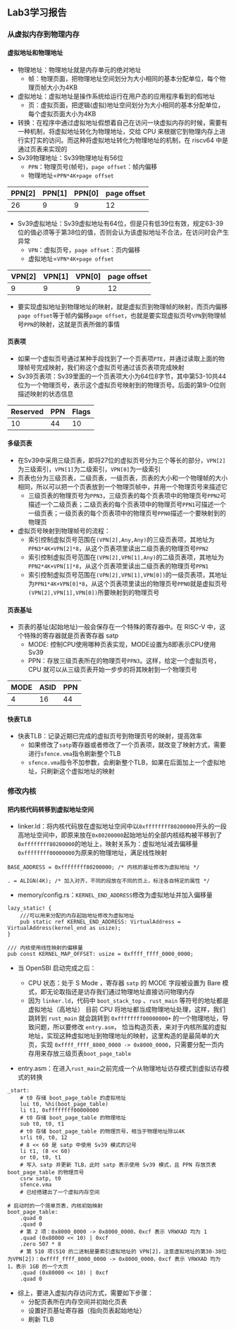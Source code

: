 ## Lab3学习报告

### 从虚拟内存到物理内存

#### 虚拟地址和物理地址

* 物理地址：物理地址就是内存单元的绝对地址
  * 帧：物理页面，把物理地址空间划分为大小相同的基本分配单位，每个物理页帧大小为4KB
* 虚拟地址：虚拟地址是操作系统给运行在用户态的应用程序看到的假地址
  * 页：虚拟页面，把逻辑(虚拟)地址空间划分为大小相同的基本分配单位，每个虚拟页面大小为4KB
* 转换：在程序中通过虚拟地址假想着自己在访问一块虚拟内存的时候，需要有一种机制，将虚拟地址转化为物理地址，交给 CPU 来根据它到物理内存上进行实打实的访问。而这种将虚拟地址转化为物理地址的机制，在 riscv64 中是通过页表来实现的
* Sv39物理地址：Sv39物理地址有56位
  * `PPN`：物理页号(帧号)，`page offset`：帧内偏移
  * 物理地址=`PPN*4K+page offset`
  
|PPN[2]               |PPN[1]               |PPN[0]               |page offset          |
|---------------------|---------------------|---------------------|---------------------|
|26                   |9                    |9                    |12                   |
* Sv39虚拟地址：Sv39虚拟地址有64位，但是只有低39位有效，规定63-39位的值必须等于第38位的值，否则会认为该虚拟地址不合法，在访问时会产生异常
  * `VPN`：虚拟页号，`page offset`：页内偏移
  * 虚拟地址=`VPN*4K+page offset`

|VPN[2]               |VPN[1]               |VPN[0]               |page offset          |
|---------------------|---------------------|---------------------|---------------------|
|9                    |9                    |9                    |12                   |
* 要实现虚拟地址到物理地址的映射，就是虚拟页到物理帧的映射，而页内偏移`page offset`等于帧内偏移`page offset`，也就是要实现虚拟页号`VPN`到物理帧号`PPN`的映射，这就是页表所做的事情

#### 页表项
* 如果一个虚拟页号通过某种手段找到了一个页表项`PTE`，并通过读取上面的物理帧号完成映射，我们称这个虚拟页号通过该页表项完成映射
* Sv39页表项：Sv39里面的一个页表项大小为64位8字节，其中第53-10共44位为一个物理页号，表示这个虚拟页号映射到的物理页号。后面的第9-0位则描述映射的状态信息

|Reserved             |PPN                  |Flags                |
|---------------------|---------------------|---------------------|
|10                   |44                   |10                   |

#### 多级页表

* 在Sv39中采用三级页表，即将27位的虚拟页号分为三个等长的部分，`VPN[2]`为三级索引，`VPN[1]`为二级索引，`VPN[0]`为一级索引
* 页表也分为三级页表，二级页表，一级页表，页表的大小和一个物理帧的大小相同，所以可以把一个页表放到一个物理页帧中，并用一个物理页号来描述它
  * 三级页表的物理页号为`PPN3`，三级页表的每个页表项中的物理页号`PPN2`可描述一个二级页表；二级页表的每个页表项中的物理页号`PPN1`可描述一个一级页表；一级页表的每个页表项中的物理页号`PPN0`描述一个要映射到的物理页
* 虚拟页号映射到物理帧号的流程：
  * 索引控制虚拟页号范围在`(VPN[2],Any,Any)`的三级页表项，其地址为`PPN3*4K+VPN[2]*8`，从这个页表项里读出二级页表的物理页号`PPN2`
  * 索引控制虚拟页号范围在`(VPN[2],VPN[1],Any)`的二级页表项，其地址为`PPN2*4K+VPN[1]*8`，从这个页表项里读出二级页表的物理页号`PPN1`
  * 索引控制虚拟页号范围在`(VPN[2],VPN[1],VPN[0])`的一级页表项，其地址为`PPN1*4K+VPN[0]*8`，从这个页表项里读出的物理页号`PPN0`就是虚拟页号`(VPN[2],VPN[1],VPN[0])`所要映射到的物理页号
  
#### 页表基址
  
* 页表的基址(起始地址)一般会保存在一个特殊的寄存器中。在 RISC-V 中，这个特殊的寄存器就是页表寄存器 satp
  * MODE: 控制CPU使用哪种页表实现，MODE设置为8即表示CPU使用Sv39 
  * PPN：存放三级页表所在的物理页号`PPN3`。这样，给定一个虚拟页号，CPU 就可以从三级页表开始一步步的将其映射到一个物理页号
  
| MODE                |ASID                 |PPN                  |
|---------------------|---------------------|---------------------|
|4                    |16                   |44                   |

#### 快表TLB

* 快表TLB：记录近期已完成的虚拟页号到物理页号的映射，提高效率
  * 如果修改了`satp`寄存器或者修改了一个页表项，就改变了映射方式，需要进行`sfence.vma`指令刷新整个TLB
  * `sfence.vma`指令不加参数，会刷新整个TLB，如果在后面加上一个虚拟地址，只刷新这个虚拟地址的映射

### 修改内核

#### 把内核代码转移到虚拟地址空间
* linker.ld：将内核代码放在虚拟地址空间中以`0xffffffff80200000`开头的一段高地址空间中，即原来放在`0x80200000`起始地址的全部内核结构被平移到了`0xffffffff80200000`的地址上，映射关系为：虚拟地址减去偏移量`0xffffffff00000000`为原来的物理地址，满足线性映射
```
BASE_ADDRESS = 0xffffffff80200000; /* 内核的基址修改为虚拟地址 */
```
```
. = ALIGN(4K); /* 加入对齐，不同的段放在不同的页上，标注各自特定的属性 */
```
* memory/config.rs：`KERNEL_END_ADDRESS`修改为虚拟地址并加入偏移量
```
lazy_static! {
    ///可以用来分配的内存起始地址修改为虚拟地址
    pub static ref KERNEL_END_ADDRESS: VirtualAddress = VirtualAddress(kernel_end as usize); 
}

/// 内核使用线性映射的偏移量
pub const KERNEL_MAP_OFFSET: usize = 0xffff_ffff_0000_0000;
```
* 当 OpenSBI 启动完成之后：
  * CPU 状态：处于 S Mode ，寄存器 `satp` 的 MODE 字段被设置为 Bare 模式，即无论取指还是访存我们通过物理地址直接访问物理内存
  * 因为 `linker.ld`，代码中 `boot_stack_top` 、`rust_main` 等符号的地址都是虚拟地址（高地址）
目前 CPU 将地址都当成物理地址处理，这样，我们跳转到 `rust_main` 就会跳转到 `0xffffffff00000000+` 的一个物理地址，导致问题，所以要修改 `entry.asm`， 恰当构造页表，来对于内核所属的虚拟地址，实现这种虚拟地址到物理地址的映射，这里构造的是最简单的大页，实现 `0xffff_ffff_8000_0000 -> 0x8000_0000`，只需要分配一页内存用来存放三级页表`boot_page_table`

* entry.asm：在进入`rust_main`之前完成一个从物理地址访存模式到虚拟访存模式的转换
```
_start:
    # t0 存储 boot_page_table 的虚拟地址
    lui t0, %hi(boot_page_table) 
    li t1, 0xffffffff00000000
    # t0 存储 boot_page_table 的物理地址
    sub t0, t0, t1
    # t0 存储 boot_page_table 的物理页号，相当于物理地址除以4K
    srli t0, t0, 12
    # 8 << 60 是 satp 中使用 Sv39 模式的记号
    li t1, (8 << 60)
    or t0, t0, t1
    # 写入 satp 并更新 TLB，此时 satp 表示使用 Sv39 模式，且 PPN 存放页表 boot_page_table 的物理页号
    csrw satp, t0
    sfence.vma
    # 已经搭建出了一个虚拟内存空间
```
```
# 启动时的一个简单页表，内核初始映射
boot_page_table:
    .quad 0
    .quad 0
    # 第 2 项：0x8000_0000 -> 0x8000_0000，0xcf 表示 VRWXAD 均为 1
    .quad (0x80000 << 10) | 0xcf
    .zero 507 * 8
    # 第 510 项(510 的二进制是要索引虚拟地址的 VPN[2]，注意虚拟地址的第30-38位为VPN[2])：0xffff_ffff_8000_0000 -> 0x8000_0000，0xcf 表示 VRWXAD 均为 1，表示 1GB 的一个大页
    .quad (0x80000 << 10) | 0xcf
    .quad 0
```
* 综上，要进入虚拟内存访问方式，需要如下步骤：
  * 分配页表所在内存空间并初始化页表
  * 设置好页基址寄存器（指向页表起始地址）
  * 刷新 TLB



